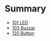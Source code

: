 # Summary
* [101 LED](/0101_led/README.md)
* [103 Buzzar](/0102_buzzar/README.md)
* [120 Button](/0120_button/README.md)